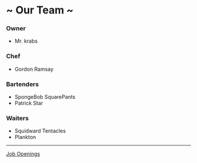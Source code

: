 # ~ Our Team ~

### Owner
- Mr. krabs

### Chef
- Gordon Ramsay

### Bartenders
- SpongeBob SquarePants
- Patrick Star

### Waiters
- Squidward Tentacles
- Plankton

---
[Job Openings](./jobs/job-openings.md)
